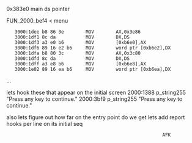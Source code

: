 0x383e0 main ds pointer

FUN_2000_bef4 < menu


       3000:1dee b8 86 3e        MOV        AX,0x3e86
       3000:1df1 8c da           MOV        DX,DS
       3000:1df3 a3 e0 b6        MOV        [0xb6e0],AX
       3000:1df6 89 16 e2 b6     MOV        word ptr [0xb6e2],DX
       3000:1dfa b8 80 3c        MOV        AX,0x3c80
       3000:1dfd 8c da           MOV        DX,DS
       3000:1dff a3 e8 b6        MOV        [0xb6e8],AX
       3000:1e02 89 16 ea b6     MOV        word ptr [0xb6ea],DX
...

lets hook these that appear on the initial screen
2000:1388		p_string255 "Press any key to continue."
2000:3bf9		p_string255 "Press any key to continue."

also lets figure out how far on the entry point do we get
lets add report hooks per line on its initial seq

                                                            




                                                             AFK
